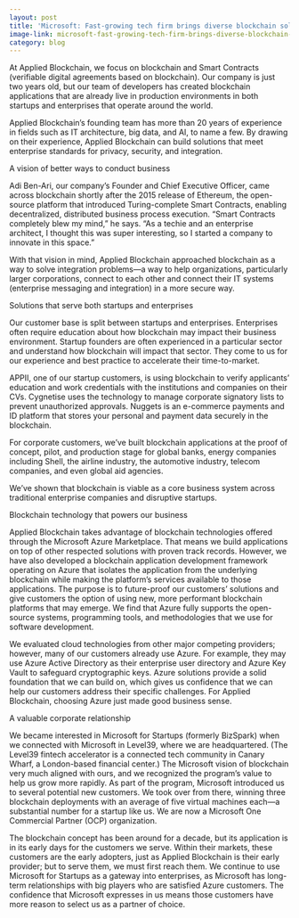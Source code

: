 ```yaml
---
layout: post
title: 'Microsoft: Fast-growing tech firm brings diverse blockchain solutions to startups and enterprises alike'
image-link: microsoft-fast-growing-tech-firm-brings-diverse-blockchain-solutions-startups-enterprises-alike
category: blog
---
```


<p class="post__headline">At Applied Blockchain, we focus on blockchain and Smart Contracts (verifiable digital agreements based on blockchain). Our company is just two years old, but our team of developers has created blockchain applications that are already live in production environments in both startups and enterprises that operate around the world.</p>

<p class="post__content">Applied Blockchain’s founding team has more than 20 years of experience in fields such as IT architecture, big data, and AI, to name a few. By drawing on their experience, Applied Blockchain can build solutions that meet enterprise standards for privacy, security, and integration.</p>

<p class="post__title">A vision of better ways to conduct business</p>

<p class="post__content">Adi Ben-Ari, our company’s Founder and Chief Executive Officer, came across blockchain shortly after the 2015 release of Ethereum, the open-source platform that introduced Turing-complete Smart Contracts, enabling decentralized, distributed business process execution. “Smart Contracts completely blew my mind,” he says. “As a techie and an enterprise architect, I thought this was super interesting, so I started a company to innovate in this space.”</p>
<p class="post__content">With that vision in mind, Applied Blockchain approached blockchain as a way to solve integration problems—a way to help organizations, particularly larger corporations, connect to each other and connect their IT systems (enterprise messaging and integration) in a more secure way.</p>

<p class="post__title">Solutions that serve both startups and enterprises</p>

<p class="post__content">Our customer base is split between startups and enterprises. Enterprises often require education about how blockchain may impact their business environment. Startup founders are often experienced in a particular sector and understand how blockchain will impact that sector. They come to us for our experience and best practice to accelerate their time-to-market.</p>
<p class="post__content">APPII, one of our startup customers, is using blockchain to verify applicants’ education and work credentials with the institutions and companies on their CVs. Cygnetise uses the technology to manage corporate signatory lists to prevent unauthorized approvals. Nuggets is an e-commerce payments and ID platform that stores your personal and payment data securely in the blockchain.</p>
<p class="post__content">For corporate customers, we’ve built blockchain applications at the proof of concept, pilot, and production stage for global banks, energy companies including Shell, the airline industry, the automotive industry, telecom companies, and even global aid agencies.</p>
<p class="post__content">We’ve shown that blockchain is viable as a core business system across traditional enterprise companies and disruptive startups.</p>

<p class="post__title">Blockchain technology that powers our business</p>

<p class="post__content">Applied Blockchain takes advantage of blockchain technologies offered through the Microsoft Azure Marketplace. That means we build applications on top of other respected solutions with proven track records. However, we have also developed a blockchain application development framework operating on Azure that isolates the application from the underlying blockchain while making the platform’s services available to those applications. The purpose is to future-proof our customers’ solutions and give customers the option of using new, more performant blockchain platforms that may emerge. We find that Azure fully supports the open-source systems, programming tools, and methodologies that we use for software development.</p>
<p class="post__content">We evaluated cloud technologies from other major competing providers; however, many of our customers already use Azure. For example, they may use Azure Active Directory as their enterprise user directory and Azure Key Vault to safeguard cryptographic keys. Azure solutions provide a solid foundation that we can build on, which gives us confidence that we can help our customers address their specific challenges. For Applied Blockchain, choosing Azure just made good business sense.</p>
<p class="post__title">A valuable corporate relationship</p>

<p class="post__content">We became interested in Microsoft for Startups (formerly BizSpark) when we connected with Microsoft in Level39, where we are headquartered. (The Level39 fintech accelerator is a connected tech community in Canary Wharf, a London-based financial center.) The Microsoft vision of blockchain very much aligned with ours, and we recognized the program’s value to help us grow more rapidly. As part of the program, Microsoft introduced us to several potential new customers. We took over from there, winning three blockchain deployments with an average of five virtual machines each—a substantial number for a startup like us. We are now a Microsoft One Commercial Partner (OCP) organization.</p>
<p class="post__content">The blockchain concept has been around for a decade, but its application is in its early days for the customers we serve. Within their markets, these customers are the early adopters, just as Applied Blockchain is their early provider; but to serve them, we must first reach them. We continue to use Microsoft for Startups as a gateway into enterprises, as Microsoft has long-term relationships with big players who are satisfied Azure customers. The confidence that Microsoft expresses in us means those customers have more reason to select us as a partner of choice.</p>